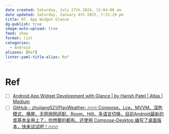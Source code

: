 ```yaml
---
date created: Saturday, July 27th 2024, 12:04:00 am
date updated: Saturday, January 4th 2025, 7:31:19 pm
title: 07. App Widget Glance
dg-publish: true
image-auto-upload: true
feed: show
format: list
categories:
  - Android
aliases: [Ref]
linter-yaml-title-alias: Ref
---
```


# Ref

- [ ] [Android App Widget Development with Glance | by Harish Patel | Atlas | Medium](https://medium.com/atlas/android-app-widget-development-with-glance-532a5a8d602c)
- [ ] [GitHub - zhujiang521/PlayWeather: 🔥🔥🔥 Compose、Lce、MVVM、深色模式、横屏、无网弱网适配、Room、Hilt、多语言切换，目前Android最新的库基本全用上了，你想要的都有。还使用 Compose-Desktop 编写了桌面版本，快来试试吧！🔥🔥🔥](https://github.com/zhujiang521/PlayWeather)
